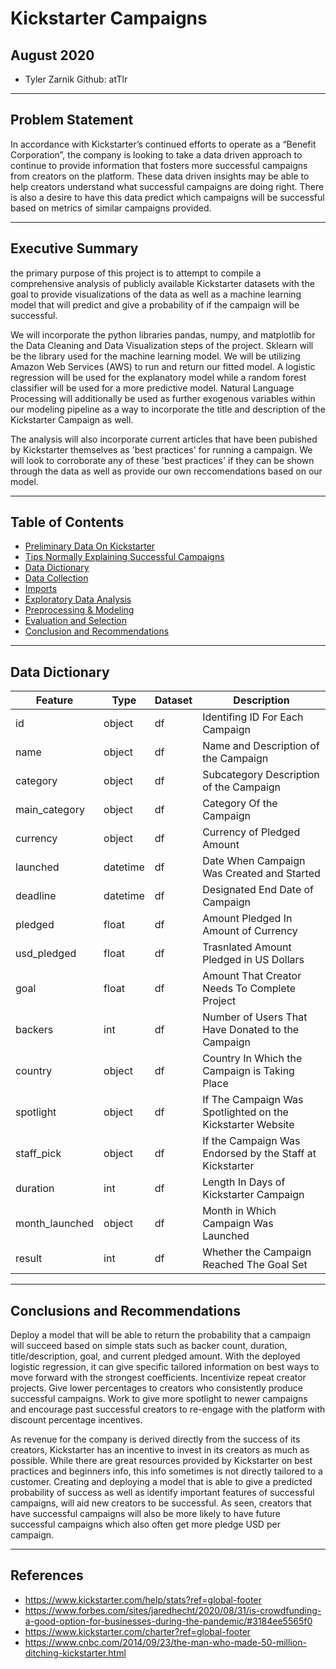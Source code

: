 # Kickstarter Campaigns
## August 2020


* Tyler Zarnik Github: atTlr

---

## Problem Statement

In accordance with Kickstarter’s continued efforts to operate as a “Benefit Corporation”,  the company is looking to take a data driven approach to continue to provide information that fosters more successful campaigns from creators on the platform. These data driven insights may be able to help creators understand what successful campaigns are doing right. There is also a desire to have this data predict which campaigns will be successful based on metrics of similar campaigns provided. 

---

## Executive Summary

the primary purpose of this project is to attempt to compile a comprehensive analysis of publicly available Kickstarter datasets with the goal to provide visualizations of the data as well as a machine learning model that will predict and give a probability of if the campaign will be successful.

We will incorporate the python libraries pandas, numpy, and matplotlib for the Data Cleaning and Data Visualization steps of the project. Sklearn will be the library used for the machine learning model. We will be utilizing Amazon Web Services (AWS) to run and return our fitted model. A logistic regression will be used for the explanatory model while a random forest classifier will be used for a more predictive model. Natural Language Processing will additionally be used as further exogenous variables within our modeling pipeline as a way to incorporate the title and description of the Kickstarter Campaign as well.

The analysis will also incorporate current articles that have been pubished by Kickstarter themselves as 'best practices' for running a campaign. We will look to corroborate any of these 'best practices' if they can be shown through the data as well as provide our own reccomendations based on our model.

---

## Table of Contents

- [Preliminary Data On Kickstarter](#Preliminary-Data-On-Kickstarter)
- [Tips Normally Explaining Successful Campaigns](#Tips-Normally-Explaining-Successful-Campaigns)
- [Data Dictionary](#Data-Dictionary)
- [Data Collection](#Data-Collection)
- [Imports](#Imports)
- [Exploratory Data Analysis](#EDA)
- [Preprocessing & Modeling](#Preprocessing-&-Modeling)
- [Evaluation and Selection](#Evaluation-and-Selection)
- [Conclusion and Recommendations](#Conclusion-and-Recommendations)


--- 

## Data Dictionary


|Feature|Type|Dataset|Description|
|---|---|---|---|
|id|object|df|Identifing ID For Each Campaign|
|name|object|df|Name and Description of the Campaign|
|category|object|df|Subcategory Description of the Campaign|
|main_category|object|df|Category Of the Campaign|
|currency|object|df|Currency of Pledged Amount|
|launched|datetime|df|Date When Campaign Was Created and Started|
|deadline|datetime|df|Designated End Date of Campaign|
|pledged|float|df|Amount Pledged In Amount of Currency|
|usd_pledged|float|df|Trasnlated Amount Pledged in US Dollars|
|goal|float|df|Amount That Creator Needs To Complete Project|
|backers|int|df|Number of Users That Have Donated to the Campaign|
|country|object|df|Country In Which the Campaign is Taking Place|
|spotlight|object|df|If The Campaign Was Spotlighted on the Kickstarter Website|
|staff_pick|object|df|If the Campaign Was Endorsed by the Staff at Kickstarter|
|duration|int|df|Length In Days of Kickstarter Campaign|
|month_launched|object|df|Month in Which Campaign Was Launched|
|result|int|df|Whether the Campaign Reached The Goal Set|

---

## Conclusions and Recommendations

Deploy a model that will be able to return the probability that a campaign will succeed based on simple stats such as backer count, duration, title/description, goal, and current pledged amount. With the deployed logistic regression, it can give specific tailored information on best ways to move forward with the strongest coefficients. Incentivize repeat creator projects. Give lower percentages to creators who consistently produce successful campaigns. Work to give more spotlight to newer campaigns and encourage past successful creators to re-engage with the platform with discount percentage incentives.

As revenue for the company is derived directly from the success of its creators, Kickstarter has an incentive to invest in its creators as much as possible. While there are great resources provided by Kickstarter on best practices and beginners info, this info sometimes is not directly tailored to a customer. Creating and deploying a model that is able to give a predicted probability of success as well as identify important features of successful campaigns, will aid new creators to be successful. As seen, creators that have successful campaigns will also be more likely to have future successful campaigns which also often get more pledge USD per campaign.

---

## References

- https://www.kickstarter.com/help/stats?ref=global-footer
- https://www.forbes.com/sites/jaredhecht/2020/08/31/is-crowdfunding-a-good-option-for-businesses-during-the-pandemic/#3184ee5565f0
- https://www.kickstarter.com/charter?ref=global-footer
- https://www.cnbc.com/2014/09/23/the-man-who-made-50-million-ditching-kickstarter.html
